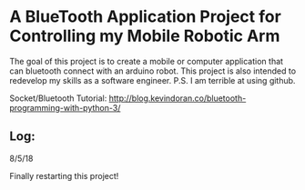 # A BlueTooth Application Project for Controlling my Mobile Robotic Arm

The goal of this project is to create a mobile or computer application that can bluetooth connect with an arduino robot.
This project is also intended to redevelop my skills as a software engineer.
P.S. I am terrible at using github.

Socket/Bluetooth Tutorial:
http://blog.kevindoran.co/bluetooth-programming-with-python-3/

## Log:

8/5/18

Finally restarting this project!
